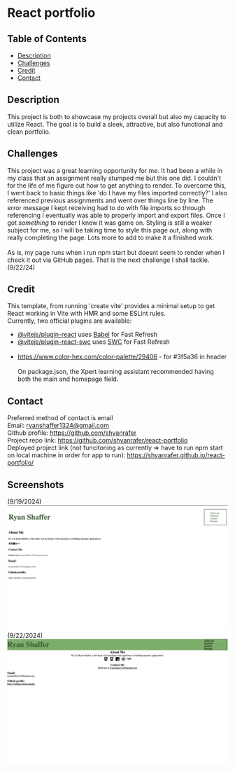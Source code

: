 # React portfolio

## Table of Contents
- [Description](#description)
- [Challenges](#challenges)
- [Credit](#credit)
- [Contact](#contact)

## Description
This project is both to showcase my projects overall but also my capacity to utilize React. The goal is to build a sleek, attractive, but also functional and clean portfolio.  

## Challenges
This project was a great learning opportunity for me. It had been a while in my class that an assignment really stumped me but this one did. I couldn't for the life of me figure out how to get anything to render. To overcome this, I went back to basic things like 'do I have my files imported correctly?' I also referenced previous assignments and went over things line by line. The error message I kept receiving had to do with file imports so through referencing I eventually was able to properly import and export files. Once I got *something* to render I knew it was game on. Styling is still a weaker subject for me, so I will be taking time to style this page out, along with really completing the page. Lots more to add to make it a finished work.
<br/><br/>
As is, my page runs when i run npm start but doesnt seem to render when I check it out via GitHub pages. That is the next challenge I shall tackle. (9/22/24)

## Credit 
This template, from running 'create vite' provides a minimal setup to get React working in Vite with HMR and some ESLint rules.
<br/>
Currently, two official plugins are available:
<br/>
- [@vitejs/plugin-react](https://github.com/vitejs/vite-plugin-react/blob/main/packages/plugin-react/README.md) uses [Babel](https://babeljs.io/) for Fast Refresh
- [@vitejs/plugin-react-swc](https://github.com/vitejs/vite-plugin-react-swc) uses [SWC](https://swc.rs/) for Fast Refresh
<br/><br/>
- https://www.color-hex.com/color-palette/29406 - for #3f5a36 in header
<br/><br/>
On package.json, the Xpert learning assistant recommended having both the main and homepage field. 

## Contact
Preferred method of contact is email
<br/>
Email: ryanshaffer1324@gmail.com
<br/>
Github profile: https://github.com/shyanrafer
<br/>
Project repo link: https://github.com/shyanrafer/react-portfolio
<br/>
Deployed project link (not funcitoning as currently => have to run npm start on local machine in order for app to run): https://shyanrafer.github.io/react-portfolio/

## Screenshots

(9/19/2024)
![alt text](./src/assets/img/image.png)
(9/22/2024)
![alt text](./src/assets/img/image1.png) 

